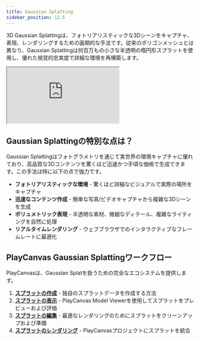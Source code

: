 ```yaml
---
title: Gaussian Splatting
sidebar_position: 12.5
---
```


3D Gaussian Splattingは、フォトリアリスティックな3Dシーンをキャプチャ、表現、レンダリングするための画期的な手法です。従来のポリゴンメッシュとは異なり、Gaussian Splattingは何百万もの小さな半透明の楕円形スプラットを使用し、優れた視覚的忠実度で詳細な環境を再構築します。

<div className="iframe-container">
    <iframe src="https://playcanv.as/e/p/cLkf99ZV/" title="360 lookaround camera" allow="camera; microphone; xr-spatial-tracking; fullscreen" allowfullscreen></iframe>
</div>

## Gaussian Splattingの特別な点は？

Gaussian Splattingはフォトグラメトリを通じて実世界の環境キャプチャに優れており、高品質な3Dコンテンツを驚くほど迅速かつ手頃な価格で生成できます。この手法は特に以下の点で強力です。

- **フォトリアリスティックな環境** - 驚くほど詳細なビジュアルで実際の場所をキャプチャ
- **迅速なコンテンツ作成** - 簡単な写真/ビデオキャプチャから複雑な3Dシーンを生成
- **ボリュメトリック表現** - 半透明な素材、微細なディテール、複雑なライティングを自然に処理
- **リアルタイムレンダリング** - ウェブブラウザでのインタラクティブなフレームレートに最適化

## PlayCanvas Gaussian Splattingワークフロー

PlayCanvasは、Gaussian Splatを扱うための完全なエコシステムを提供します。

1. **[スプラットの作成](creating)** - 独自のスプラットデータを作成する方法
2. **[スプラットの表示](viewing)** - PlayCanvas Model Viewerを使用してスプラットをプレビューおよび評価
3. **[スプラットの編集](editing)** - 最適なレンダリングのためにスプラットをクリーンアップおよび準備
4. **[スプラットのレンダリング](rendering)** - PlayCanvasプロジェクトにスプラットを統合
